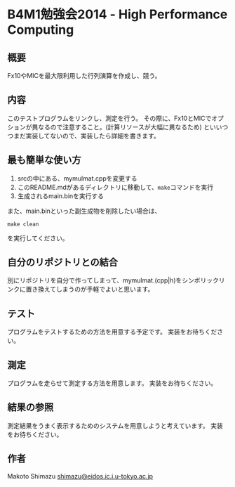 B4M1勉強会2014 - High Performance Computing
====

概要
----
Fx10やMICを最大限利用した行列演算を作成し、競う。

内容
----
このテストプログラムをリンクし、測定を行う。
その際に、Fx10とMICでオプションが異なるので注意すること。(計算リソースが大幅に異なるため)
といいつつまだ実装してないので、実装したら詳細を書きます。

最も簡単な使い方
----
1. srcの中にある、mymulmat.cppを変更する
2. このREADME.mdがあるディレクトリに移動して、`make`コマンドを実行
3. 生成されるmain.binを実行する

また、main.binといった副生成物を削除したい場合は、
```
make clean
```
を実行してください。

自分のリポジトリとの結合
----
別にリポジトリを自分で作ってしまって、mymulmat.(cpp|h)をシンボリックリンクに置き換えてしまうのが手軽でよいと思います。

テスト
----
プログラムをテストするための方法を用意する予定です。
実装をお待ちください。

測定
----
プログラムを走らせて測定する方法を用意します。
実装をお待ちください。

結果の参照
----
測定結果をうまく表示するためのシステムを用意しようと考えています。
実装をお待ちください。

作者
----
Makoto Shimazu <shimazu@eidos.ic.i.u-tokyo.ac.jp>
